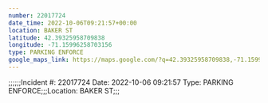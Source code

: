 ```yaml
---
number: 22017724
date_time: 2022-10-06T09:21:57+00:00
location: BAKER ST
latitude: 42.39325958709838
longitude: -71.15996258703156
type: PARKING ENFORCE
google_maps_link: https://maps.google.com/?q=42.39325958709838,-71.15996258703156
---
```


;;;;;;Incident #: 22017724  Date: 2022-10-06 09:21:57   Type: PARKING ENFORCE;;;Location: BAKER ST;;;
